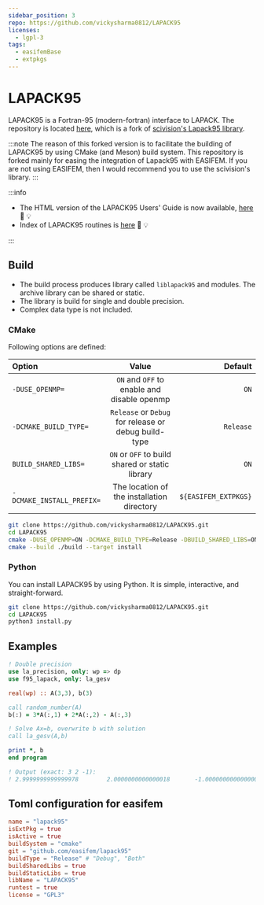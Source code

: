 ```yaml
---
sidebar_position: 3
repo: https://github.com/vickysharma0812/LAPACK95 
licenses:
  - lgpl-3
tags:
  - easifemBase
  - extpkgs
---
```


# LAPACK95

LAPACK95 is a Fortran-95 (modern-fortran) interface to LAPACK. The repository is located [here](https://github.com/vickysharma0812/LAPACK95), which is a fork of  [scivision's Lapack95 library](https://github.com/scivision/LAPACK95).

:::note
The reason of this forked version is to facilitate the building of LAPACK95 by using CMake (and Meson) build system.
This repository is forked mainly for easing the integration of Lapack95 with EASIFEM. If you are not using EASIFEM, then I would recommend you to use the scivision's library.
:::

:::info

- The HTML version of the LAPACK95 Users' Guide is now available, [here](http://www.netlib.org/lapack95/lug95/) 🔗 💡
- Index of LAPACK95 routines is [here](http://www.netlib.org/lapack95/L90index/L90index.html) 🔗 💡

:::

## Build

- The build process produces library called `liblapack95` and modules. The archive library can be shared or static.
- The library is build for single and double precision.
- Complex data type is not included.

### CMake

Following options are defined:

| Option | Value | Default |
| :--- | :---: | ---: |
| `-DUSE_OPENMP=`| `ON` and `OFF` to enable and disable openmp | `ON` |
| `-DCMAKE_BUILD_TYPE=`| `Release` or `Debug` for release or debug build-type | `Release` |
| `BUILD_SHARED_LIBS=` | `ON` or `OFF` to build shared or static library | `ON` |
| `-DCMAKE_INSTALL_PREFIX=` | The location of the installation directory | `${EASIFEM_EXTPKGS}` |

```sh
git clone https://github.com/vickysharma0812/LAPACK95.git
cd LAPACK95
cmake -DUSE_OPENMP=ON -DCMAKE_BUILD_TYPE=Release -DBUILD_SHARED_LIBS=ON -DCMAKE_INSTALL_PREFIX=${EASIFEM_EXTPKGS} -S ./ -B ./build
cmake --build ./build --target install
```

### Python

You can install LAPACK95 by using Python. It is simple, interactive, and straight-forward.

```sh
git clone https://github.com/vickysharma0812/LAPACK95.git
cd LAPACK95
python3 install.py
```

## Examples

```fortran
! Double precision
use la_precision, only: wp => dp
use f95_lapack, only: la_gesv

real(wp) :: A(3,3), b(3)

call random_number(A)
b(:) = 3*A(:,1) + 2*A(:,2) - A(:,3)

! Solve Ax=b, overwrite b with solution
call la_gesv(A,b)

print *, b
end program

! Output (exact: 3 2 -1):
! 2.9999999999999978        2.0000000000000018       -1.0000000000000004
```

## Toml configuration for easifem

```toml
name = "lapack95"
isExtPkg = true
isActive = true
buildSystem = "cmake"
git = "github.com/easifem/lapack95"
buildType = "Release" # "Debug", "Both"
buildSharedLibs = true
buildStaticLibs = true
libName = "LAPACK95"
runtest = true
license = "GPL3"
```

